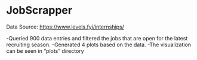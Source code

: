 # JobScrapper

Data Source: https://www.levels.fyi/internships/

-Queried 900 data entries and filtered the jobs that are open for the latest recruiting season.
-Generated 4 plots based on the data.
-The visualization can be seen in “plots” directory
